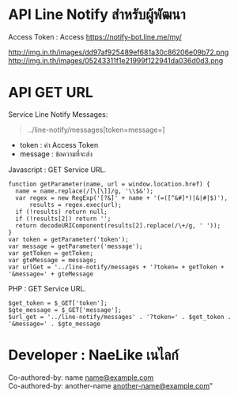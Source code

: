 # API Line Notify สำหรับผู้พัฒนา

Access Token : Access <https://notify-bot.line.me/my/>

http://img.in.th/images/dd97af925489ef681a30c86206e09b72.png
http://img.in.th/images/05243311f1e21999f122941da036d0d3.png

# API GET URL

Service Line Notify Messages:
> ../line-notify/messages[token=message=]
- token : ค่า Access Token
- message : ข้อความที่จะส่ง


Javascript : GET Service URL.
```
function getParameter(name, url = window.location.href) {
  name = name.replace(/[\[\]]/g, '\\$&');
  var regex = new RegExp('[?&]' + name + '(=([^&#]*)|&|#|$)'),
      results = regex.exec(url);
  if (!results) return null;
  if (!results[2]) return '';
  return decodeURIComponent(results[2].replace(/\+/g, ' '));
}
var token = getParameter('token');
var message = getParameter('message');
var getToken = getToken;
var gteMessage = message;
var urlGet = '../line-notify/messages + '?token= + getToken + '&message=' + gteMessage
```

PHP : GET Service URL.
```
$get_token = $_GET['token'];
$gte_message = $_GET['message'];
$url_get = '../line-notify/messages' . '?token=' . $get_token . '&message=' . $gte_message
```

# Developer : NaeLike เนไลก์

Co-authored-by: name <name@example.com>
<br>
Co-authored-by: another-name <another-name@example.com>"
